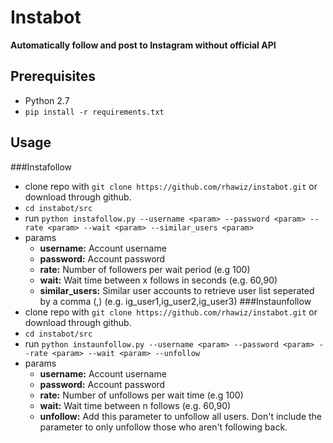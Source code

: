 
# Instabot #

**Automatically follow and post to Instagram without official API**

## Prerequisites
 * Python 2.7
 * ```pip install -r requirements.txt```


## Usage
 
###Instafollow
 * clone repo with ```git clone https://github.com/rhawiz/instabot.git``` or download through github.
 * ```cd instabot/src```
 * run ```python instafollow.py --username <param> --password <param> --rate <param> --wait <param> --similar_users <param>```
 * params
    * **username:** Account username
    * **password:** Account password
    * **rate:** Number of followers per wait period (e.g 100)
    * **wait:** Wait time between x follows in seconds (e.g. 60,90)
    * **similar_users:** Similar user accounts to retrieve user list seperated by a comma (,) (e.g. ig_user1,ig_user2,ig_user3)
###Instaunfollow
 * clone repo with ```git clone https://github.com/rhawiz/instabot.git``` or download through github.
 * ```cd instabot/src```
 * run ```python instaunfollow.py --username <param> --password <param> --rate <param> --wait <param> --unfollow```
 * params
    * **username:** Account username
    * **password:** Account password
    * **rate:** Number of unfollows per wait time (e.g 100)
    * **wait:** Wait time between n follows (e.g. 60,90)
    * **unfollow:** Add this parameter to unfollow all users. Don't include the parameter to only unfollow those who aren't following back.